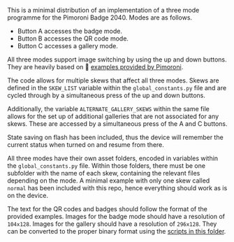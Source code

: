 This is a minimal distribution of an implementation of a three mode programme for the Pimoroni Badge 2040. Modes are as follows.

* Button A accesses the badge mode. 
* Button B accesses the QR code mode.
* Button C accesses a gallery mode.

All three modes support image switching by using the up and down buttons. They are heavily based on :link: [examples provided by Pimoroni](https://github.com/pimoroni/pimoroni-pico).

The code allows for multiple skews that affect all three modes. Skews are defined in the `SKEW_LIST` variable within the `global_constants.py` file and are cycled through by a simultaneous press of the up and down buttons.

Additionally, the variable `ALTERNATE_GALLERY_SKEWS` within the same file allows for the set up of additional galleries that are not associated for any skews. These are accessed by a simultaneous press of the A and C buttons.

State saving on flash has been included, thus the device will remember the current status when turned on and resume from there.

All three modes have their own asset folders, encoded in variables within the `global_constants.py` file. Within those folders, there must be one subfolder with the name of each skew, containing the relevant files depending on the mode. A minimal example with only one skew called `normal` has been included with this repo, hence everything should work as is on the device. 

The text for the QR codes and badges should follow the format of the provided examples. Images for the badge mode should have a resolution of `104x128`. Images for the gallery should have a resolution of `296x128`. They can be converted to the proper binary format using the [scripts in this folder](https://github.com/pimoroni/pimoroni-pico/tree/main/examples/badger2040/image_converter).
